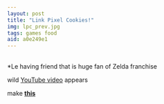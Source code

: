 ```yaml
---
layout: post
title: "Link Pixel Cookies!"
img: lpc_prev.jpg
tags: games food
aid: a0e249e1
---
```


‌  
*Le having friend that is huge fan of Zelda franchise

wild [YouTube video](http://youtu.be/hqMXtNX3KrI) appears

make [**this**](/assets/img/blog/lpc.jpg)